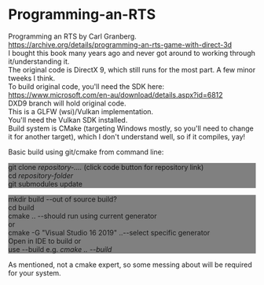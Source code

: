 # Programming-an-RTS
Programming an RTS by Carl Granberg. <br/>
https://archive.org/details/programming-an-rts-game-with-direct-3d<br/>
I bought this book many years ago and never got around to working through it/understanding it. <br/>
The original code is DirectX 9, which still runs for the most part. A few minor tweeks I think.<br/>
To build original code, you'll need the SDK here: https://www.microsoft.com/en-au/download/details.aspx?id=6812 <br/>
DXD9 branch will hold original code.<br/>
This is a GLFW (wsi)/Vulkan implementation.<br/>
You'll need the Vulkan SDK installed.<br/>
Build system is CMake (targeting Windows mostly, so you'll need to change it for another target), which I don't understand well, so if it compiles, yay!<br/>

Basic build using git/cmake from command line:<br/>
<p style="background-color:gray">
git clone <i>repository-....</i> (click code button for repository link)<br/>
cd <i>repository-folder</i><br/>
git submodules update
</p>
<p style="background-color:gray">
mkdir build --out of source build?<br/>
cd build<br/>
cmake .. --should run using current generator <br/>
or<br/>
cmake -G "Visual Studio 16 2019" ..--select specific generator<br/>
Open in IDE to build or <br/>
use --build e.g. <i>cmake .. --build</i>
</p>
As mentioned, not a cmake expert, so some messing about will be required for your system.



